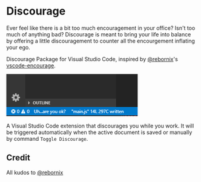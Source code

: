 # Discourage

Ever feel like there is a bit too much encouragement in your office? Isn't too much of anything bad? Discourage is meant to bring your life into balance by offering a little discouragement to counter all the encourgement inflating your ego.

Discourage Package for Visual Studio Code, inspired by [@rebornix](https://github.com/rebornix)'s [vscode-encourage](https://github.com/rebornix/vscode-encourage).

![example image](./gitimage.png "Title")

A Visual Studio Code extension that discourages you while you work. It will be triggered automatically when the active document is saved or manually by command `Toggle Discourage`.

## Credit

All kudos to [@rebornix](https://github.com/rebornix)
